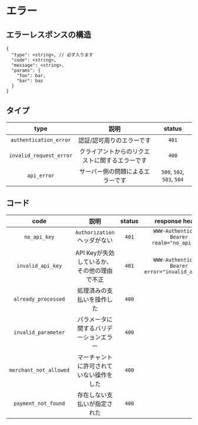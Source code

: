 # エラー

## エラーレスポンスの構造

```
{
  "type": <string>, // 必ず入ります
  "code": <string>,
  "message": <string>,
  "params": {
    "foo": bar,
    "bar": baz
  }
}
```

## タイプ

|type|説明|status|
|:----:|:----:|:----:|
|`authentication_error`|認証/認可周りのエラーです|`401`|
|`invalid_request_error`|クライアントからのリクエストに関するエラーです|`400`|
|`api_error`|サーバー側の問題によるエラーです|`500`, `502`, `503`, `504`|

## コード

|code|説明|status|response header|
|:----:|:----:|:----:|:----:|
|`no_api_key`|`Authorization`ヘッダがない|`401`|`WWW-Authenticate: Bearer realm="no_api_key"`|
|`invalid_api_key`|API Keyが失効しているか、その他の理由で不正|`401`|`WWW-Authenticate: Bearer error="invalid_api_key"`|
|`already_processed`|処理済みの支払いを操作した|`400`||
|`invalid_parameter`|パラメータに関するバリデーションエラー|`400`||
|`merchant_not_allowed`|マーチャントに許可されていない操作をした|`400`||
|`payment_not_found`|存在しない支払いが指定された|`400`||
